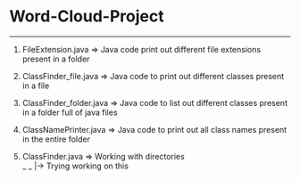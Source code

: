 # Word-Cloud-Project
---
1. FileExtension.java => Java code print out different file extensions present in a folder
2. ClassFinder_file.java => Java code to print out different classes present in a file
3. ClassFinder_folder.java => Java code to list out different classes present in a folder full of java files
4. ClassNamePrinter.java => Java code to print out all class names present in the entire folder

5. ClassFinder.java => Working with directories <br/>
 _ _  |-> Trying working on this <br/>
   
